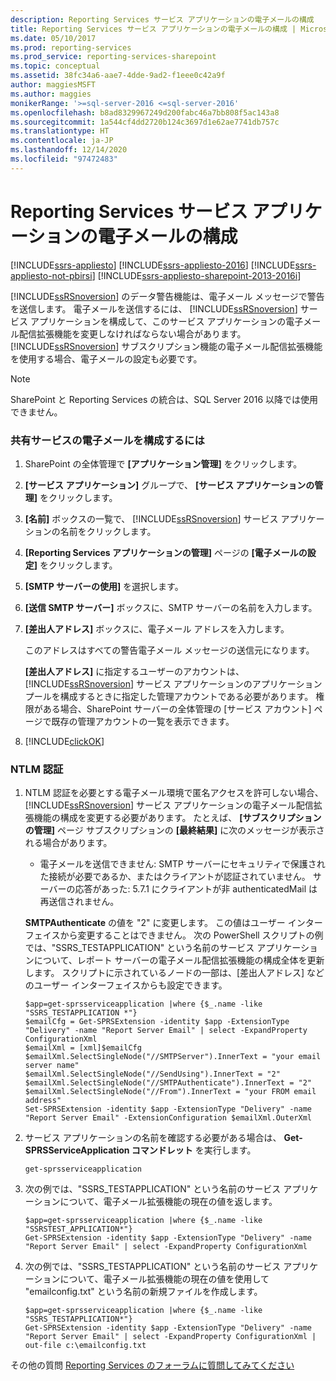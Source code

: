 ```yaml
---
description: Reporting Services サービス アプリケーションの電子メールの構成
title: Reporting Services サービス アプリケーションの電子メールの構成 | Microsoft Docs
ms.date: 05/10/2017
ms.prod: reporting-services
ms.prod_service: reporting-services-sharepoint
ms.topic: conceptual
ms.assetid: 38fc34a6-aae7-4dde-9ad2-f1eee0c42a9f
author: maggiesMSFT
ms.author: maggies
monikerRange: '>=sql-server-2016 <=sql-server-2016'
ms.openlocfilehash: b8ad8329967249d200fabc46a7bb808f5ac143a8
ms.sourcegitcommit: 1a544cf4dd2720b124c3697d1e62ae7741db757c
ms.translationtype: HT
ms.contentlocale: ja-JP
ms.lasthandoff: 12/14/2020
ms.locfileid: "97472483"
---
```

# <a name="configure-e-mail-for-a-reporting-services-service-application"></a>Reporting Services サービス アプリケーションの電子メールの構成

[!INCLUDE[ssrs-appliesto](../../includes/ssrs-appliesto.md)] [!INCLUDE[ssrs-appliesto-2016](../../includes/ssrs-appliesto-2016.md)] [!INCLUDE[ssrs-appliesto-not-pbirsi](../../includes/ssrs-appliesto-not-pbirs.md)] [!INCLUDE[ssrs-appliesto-sharepoint-2013-2016i](../../includes/ssrs-appliesto-sharepoint-2013-2016.md)]

[!INCLUDE[ssRSnoversion](../../includes/ssrsnoversion-md.md)] のデータ警告機能は、電子メール メッセージで警告を送信します。 電子メールを送信するには、 [!INCLUDE[ssRSnoversion](../../includes/ssrsnoversion-md.md)] サービス アプリケーションを構成して、このサービス アプリケーションの電子メール配信拡張機能を変更しなければならない場合があります。 [!INCLUDE[ssRSnoversion](../../includes/ssrsnoversion-md.md)] サブスクリプション機能の電子メール配信拡張機能を使用する場合、電子メールの設定も必要です。  

> [!NOTE]
> SharePoint と Reporting Services の統合は、SQL Server 2016 以降では使用できません。
  
### <a name="to-configure-e-mail-for-the-shared-service"></a>共有サービスの電子メールを構成するには  
  
1.  SharePoint の全体管理で **[アプリケーション管理]** をクリックします。  
  
2.  **[サービス アプリケーション]** グループで、 **[サービス アプリケーションの管理]** をクリックします。  
  
3.  **[名前]** ボックスの一覧で、 [!INCLUDE[ssRSnoversion](../../includes/ssrsnoversion-md.md)] サービス アプリケーションの名前をクリックします。  
  
4.  **[Reporting Services アプリケーションの管理]** ページの **[電子メールの設定]** をクリックします。  
  
5.  **[SMTP サーバーの使用]** を選択します。  
  
6.  **[送信 SMTP サーバー]** ボックスに、SMTP サーバーの名前を入力します。  
  
7.  **[差出人アドレス]** ボックスに、電子メール アドレスを入力します。  
  
     このアドレスはすべての警告電子メール メッセージの送信元になります。  
  
     **[差出人アドレス]** に指定するユーザーのアカウントは、 [!INCLUDE[ssRSnoversion](../../includes/ssrsnoversion-md.md)] サービス アプリケーションのアプリケーション プールを構成するときに指定した管理アカウントである必要があります。 権限がある場合、SharePoint サーバーの全体管理の [サービス アカウント] ページで既存の管理アカウントの一覧を表示できます。  
  
8.  [!INCLUDE[clickOK](../../includes/clickok-md.md)]  
  
### <a name="ntlm-authentication"></a>NTLM 認証  
  
1.  NTLM 認証を必要とする電子メール環境で匿名アクセスを許可しない場合、 [!INCLUDE[ssRSnoversion](../../includes/ssrsnoversion-md.md)] サービス アプリケーションの電子メール配信拡張機能の構成を変更する必要があります。 たとえば、 **[サブスクリプションの管理]** ページ サブスクリプションの **[最終結果]** に次のメッセージが表示される場合があります。  
  
    -   電子メールを送信できません: SMTP サーバーにセキュリティで保護された接続が必要であるか、またはクライアントが認証されていません。 サーバーの応答があった: 5.7.1 にクライアントが非 authenticatedMail は再送信されません。  
  
     **SMTPAuthenticate** の値を "2" に変更します。 この値はユーザー インターフェイスから変更することはできません。 次の PowerShell スクリプトの例では、"SSRS_TESTAPPLICATION" という名前のサービス アプリケーションについて、レポート サーバーの電子メール配信拡張機能の構成全体を更新します。 スクリプトに示されているノードの一部は、[差出人アドレス] などのユーザー インターフェイスからも設定できます。  
  
    ```  
    $app=get-sprsserviceapplication |where {$_.name -like "SSRS_TESTAPPLICATION *"}  
    $emailCfg = Get-SPRSExtension -identity $app -ExtensionType "Delivery" -name "Report Server Email" | select -ExpandProperty ConfigurationXml   
    $emailXml = [xml]$emailCfg   
    $emailXml.SelectSingleNode("//SMTPServer").InnerText = "your email server name"  
    $emailXml.SelectSingleNode("//SendUsing").InnerText = "2"  
    $emailXml.SelectSingleNode("//SMTPAuthenticate").InnerText = "2"  
    $emailXml.SelectSingleNode("//From").InnerText = "your FROM email address"  
    Set-SPRSExtension -identity $app -ExtensionType "Delivery" -name "Report Server Email" -ExtensionConfiguration $emailXml.OuterXml  
    ```  
  
2.  サービス アプリケーションの名前を確認する必要がある場合は、 **Get-SPRSServiceApplication コマンドレット** を実行します。  
  
    ```  
    get-sprsserviceapplication  
    ```  
  
3.  次の例では、"SSRS_TESTAPPLICATION" という名前のサービス アプリケーションについて、電子メール拡張機能の現在の値を返します。  
  
    ```  
    $app=get-sprsserviceapplication |where {$_.name -like "SSRSTEST_APPLICATION*"}  
    Get-SPRSExtension -identity $app -ExtensionType "Delivery" -name "Report Server Email" | select -ExpandProperty ConfigurationXml  
    ```  
  
4.  次の例では、"SSRS_TESTAPPLICATION" という名前のサービス アプリケーションについて、電子メール拡張機能の現在の値を使用して "emailconfig.txt" という名前の新規ファイルを作成します。  
  
    ```  
    $app=get-sprsserviceapplication |where {$_.name -like "SSRS_TESTAPPLICATION*"}  
    Get-SPRSExtension -identity $app -ExtensionType "Delivery" -name "Report Server Email" | select -ExpandProperty ConfigurationXml | out-file c:\emailconfig.txt  
    ```  
  
  
その他の質問 [Reporting Services のフォーラムに質問してみてください](https://go.microsoft.com/fwlink/?LinkId=620231)
